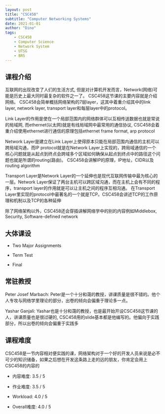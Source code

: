 ```yaml
---
layout: post
title: "CSC458"
subtitle: "Computer Networking Systems"
date: 2021-01-01
author: "Dino"
tags:
    - CSC458
    - Computer Science
    - Network System
    - UTSG
    - BR5
---
```

## 课程介绍
互联网的出现改变了人们的生活方式, 但是对计算机开发而言，Network(网络)可能是历史上最大同时最复杂的软件之一了。 CSC458这节课的主要内容就是介绍网络。
CSC458会简单概括网络架构的7层layer，这其中着重介绍其中的link layer, network layer, transport layer和每层layer中的protocol。

Link Layer的作用是使在一个局部范围内的网络群体可以互相传送数据也就是常说的局域网, 而ethernet(以太网)就是有线局域网中最常用的通信协议, CSC458会着重介绍使用ethernet进行通信的原理包括ethernet frame format, arp protocol

Network Layer是建立在Link Layer上使得原本只能在局部范围内通信的主机可以跨局域沟通，而IP protocol就是在Network Layer上实现的，跨局域通信的一个核心问题就是从起点到终点会跨域多个区域如何确保从起点到终点中的路径这个问题也就是所谓的routing(路由)。
CSC458会讲解IP的原理，IP地址，CIDR以及routing algorithm

Transport Layer是Network Layer的一个延伸也是现代互联网传输中最为核心的一层。Network Layer保证了两台主机可以跨区域沟通，而在主机上会有不同的程序，transport layer的作用就是可以让主机之间的程序互相沟通。
在Transport Layer里实现的protocol中最著名的一个就是TCP。CSC458会讲述TCP的工作原理和机制以及TCP的各种延伸

除了网络架构以外，CSC458还会穿插讲解网络学中的别的内容例如Middlebox, Security, Software-defined network

## 大体课设
- Two Major Assignments

- Term Test

- Final

## 常驻教授
Peter Josef Marbach: Peter是一个十分和蔼的教授，讲课质量是很不错的。他个人专攻与网络学里理论的部分，出卷的倾向会偏重于理论多一点。

Yashar Ganjali: Yashar也是十分和蔼的教授，也是最开始开设CSC458这节课的人，讲课质量也是很过硬的, CSC458用的slide基本都是他编写的。他偏向于实践部分，所以出卷的倾向会偏重于实践多

## 课程难度
CSC458是一节内容相对便实践的课，网络架构对于一个好的开发人员来说是必不可少的知识储备，如果之后想在开发这条路上走的远的朋友，你肯定会用上CSC458的内容的

- 内容难度: 3.5 / 5

- 作业难度: 3.5 / 5

- Workload: 4.0 / 5

- Overall难度: 4.0 / 5
